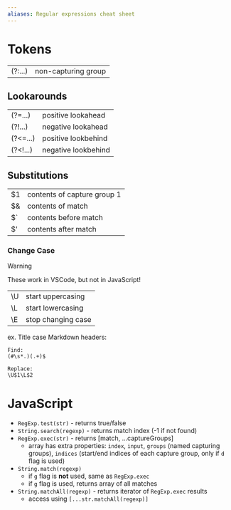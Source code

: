 ```yaml
---
aliases: Regular expressions cheat sheet
---
```


# Tokens

|         |                     |
| ------- | ------------------- |
| (?:...) | non-capturing group |

## Lookarounds

|          |                     |
| -------- | ------------------- |
| (?=...)  | positive lookahead  |
| (?!...)  | negative lookahead  |
| (?<=...) | positive lookbehind |
| (?<!...) | negative lookbehind |

## Substitutions

|     |                             |
| --- | --------------------------- |
| $1  | contents of capture group 1 |
| $&  | contents of match           |
| $\` | contents before match       |
| $'  | contents after match        |

### Change Case

> [!warning]
> These work in VSCode, but not in JavaScript!

|     |                    |
| --- | ------------------ |
| \\U | start uppercasing  |
| \\L | start lowercasing  |
| \\E | stop changing case |

ex. Title case Markdown headers:

```regex
Find:
(#\s*.)(.+)$

Replace:
\U$1\L$2
```

# JavaScript

- `RegExp.test(str)` - returns true/false
- `String.search(regexp)` - returns match index (-1 if not found)
- `RegExp.exec(str)` - returns [match, ...captureGroups]
    - array has extra properties: `index`, `input`, `groups` (named capturing groups), `indices` (start/end indices of each capture group, only if `d` flag is used)
- `String.match(regexp)`
    - if `g` flag is **not** used, same as `RegExp.exec`
    - if `g` flag is used, returns array of all matches
- `String.matchAll(regexp)` - returns iterator of `RegExp.exec` results
    - access using `[...str.matchAll(regexp)]`

